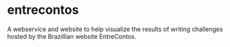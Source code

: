 # entrecontos
A webservice and website to help visualize the results of writing challenges hosted by the Brazillian website EntreContos.
